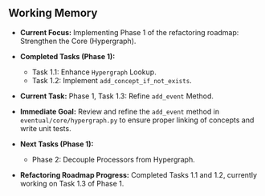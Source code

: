 ## Working Memory

- **Current Focus:** Implementing Phase 1 of the refactoring roadmap: Strengthen the Core (Hypergraph).
- **Completed Tasks (Phase 1):**
    - Task 1.1: Enhance `Hypergraph` Lookup.
    - Task 1.2: Implement `add_concept_if_not_exists`.
- **Current Task:** Phase 1, Task 1.3: Refine `add_event` Method.
- **Immediate Goal:** Review and refine the `add_event` method in `eventual/core/hypergraph.py` to ensure proper linking of concepts and write unit tests.
- **Next Tasks (Phase 1):**
    - Phase 2: Decouple Processors from Hypergraph.

- **Refactoring Roadmap Progress:** Completed Tasks 1.1 and 1.2, currently working on Task 1.3 of Phase 1.
